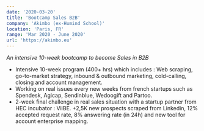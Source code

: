 ```yaml
---
date: '2020-03-20'
title: 'Bootcamp Sales B2B'
company: 'Akimbo (ex-Humind School)'
location: 'Paris, FR'
range: 'Mar 2020 - June 2020'
url: 'https://akimbo.eu'
---
```


<i>An intensive 10-week bootcamp to become Sales in B2B</i>

- Intensive 10-week program (400+ hrs) which includes : Web scraping, go-to-market strategy, inbound & outbound marketing, cold-calling, closing and account management.
- Working on real issues every new weeks from french startups such as Spendesk, Agicap, Sendinblue, Wedoogift and Partoo.
- 2-week final challenge in real sales situation with a startup partner from HEC incubator : ViiBE. +2,5K new prospects scraped from Linkedin, 12% accepted request rate, 8% answering rate (in 24h) and new tool for account enterprise mapping.
